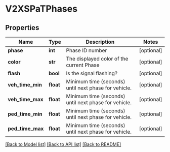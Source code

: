 # V2XSPaTPhases

## Properties
Name | Type | Description | Notes
------------ | ------------- | ------------- | -------------
**phase** | **int** | Phase ID number | [optional] 
**color** | **str** | The displayed color of the current Phase | [optional] 
**flash** | **bool** | Is the signal flashing? | [optional] 
**veh_time_min** | **float** | Minimum time (seconds) until next phase for vehicle. | [optional] 
**veh_time_max** | **float** | Minimum time (seconds) until next phase for vehicle. | [optional] 
**ped_time_min** | **float** | Minimum time (seconds) until next phase for vehicle. | [optional] 
**ped_time_max** | **float** | Minimum time (seconds) until next phase for vehicle. | [optional] 

[[Back to Model list]](../README.md#documentation-for-models) [[Back to API list]](../README.md#documentation-for-api-endpoints) [[Back to README]](../README.md)


